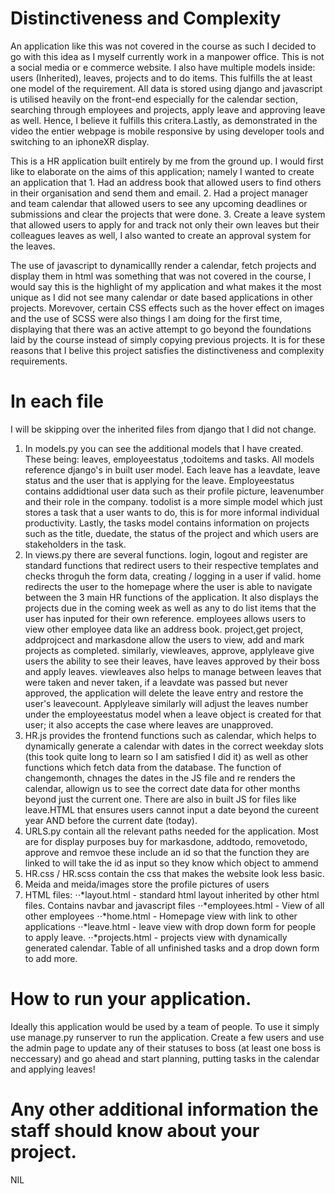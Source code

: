 
# Distinctiveness and Complexity
An application like this was not covered in the course as such I decided to go with this idea as I myself currently work in a manpower office. This is not a social media or e commerce website. I also have multiple models inside: users (Inherited), leaves, projects and to do items. This fulfills the at least one model of the requirement. All data is stored using django and javascript is utilised heavily on the front-end especially for the calendar section, searching through employees and projects, apply leave and approving leave as well. Hence, I believe it fulfills this critera.Lastly, as demonstrated in the video the entier webpage is mobile responsive by using developer tools and switching to an iphoneXR display.

This is a HR application built entirely by me from the ground up. I would first like to elaborate on the aims of this application; namely I wanted to create an application that 1. Had an address book that allowed users to find others in their organisation and send them and email. 2. Had a project manager and team calendar that allowed users to see any upcoming deadlines or submissions and clear the projects that were done. 3. Create a leave system that allowed users to apply for and track not only their own leaves but their colleagues leaves as well, I also wanted to create an approval system for the leaves.

The use of javascript to dynamicallly render a calendar, fetch projects and display them in html was something that was not covered in the course, I would say this is the highlight of my application and what makes it the most unique as I did not see many calendar or date based applications in other projects. Morevover, certain CSS effects such as the hover effect on images and the use of SCSS were also things I am doing for the first time, displaying that there was an active attempt to go beyond the foundations laid by the course instead of simply copying previous projects. It is for these reasons that I belive this project satisfies the distinctiveness and complexity requirements.

# In each file
I will be skipping over the inherited files from django that I did not change. 
1. In models.py you can see the additional models that I have created. These being: leaves, employeestatus ,todoitems and tasks. All models reference django's in built user model. Each leave has a leavdate, leave status and the user that is applying for the leave. Employeestatus contains addidtional user data such as their profile picture, leavenumber and their role in the company. todolist is a more simple model which just stores a task that a user wants to do, this is for more informal individual productivity. Lastly, the tasks model contains information on projects such as the title, duedate, the status of the project and which users are stakeholders in the task.
2. In views.py there are several functions. login, logout and register are standard functions that redirect users to their respective templates and checks throguh the form data, creating / logging in a user if valid. home redirects the user to the homepage where the user is able to navigate between the 3 main HR functions of the application. It also displays the projects due in the coming week as well as any to do list items that the user has inputed for their own reference. employees allows users to view other employee data like an address book. project,get project, addprojcect and markasdone allow the users to view, add and mark projects as completed. similarly, viewleaves, approve, applyleave give users the ability to see their leaves, have leaves approved by their boss and apply leaves. viewleaves also helps to manage between leaves that were taken and never taken, if a leavdate was passed but never approved, the application will delete the leave entry and restore the user's leavecount. Applyleave similarly will adjust the leaves number under the employeestatus model when a leave object is created for that user; it also accepts the case where leaves are unapproved. 
3. HR.js provides the frontend functions such as calendar, which helps to dynamically generate a calendar with dates in the correct weekday slots (this took quite long to learn so I am satisfied I did it) as well as other functions which fetch data from the database. The function of changemonth, chnages the dates in the JS file and re renders the calendar, allowign us to see the correct date data for other months beyond just the current one. There are also in built JS for files like leave.HTML that ensures users cannot input a date beyond the cureent year AND before the current date (today).
4. URLS.py contain all the relevant paths needed for the application. Most are for display purposes buy for markasdone, addtodo, removetodo, approve and remvoe these include an id so that the function they are linked to will take the id as input so they know which object to ammend
5. HR.css / HR.scss contain the css that makes the website look less basic. 
6. Meida and meida/images store the profile pictures of users
7. HTML files:
⋅⋅*layout.html - standard html layout inherited by other html files. Contains navbar and javascript files
⋅⋅*employees.html - View of all other employees
⋅⋅*home.html - Homepage view with link to other applications
⋅⋅*leave.html - leave view with drop down form for people to apply leave.
⋅⋅*projects.html - projects view with dynamically generated calendar. Table of all unfinished tasks and a drop down form to add more.



# How to run your application.
Ideally this application would be used by a team of people. To use it simply use manage.py runserver to run the application. Create a few users and use the admin page to update any of their statuses to boss (at least one boss is neccessary) and go ahead and start planning, putting tasks in the calendar and applying leaves!

# Any other additional information the staff should know about your project.
NIL